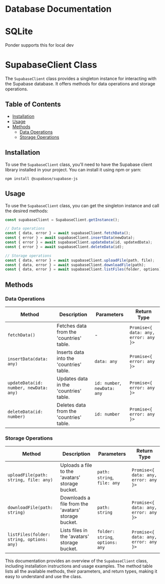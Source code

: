 # Database Documentation 

# SQLite 
Ponder supports this for local dev

# SupabaseClient Class

The `SupabaseClient` class provides a singleton instance for interacting with the Supabase database. It offers methods for data operations and storage operations.

## Table of Contents

- [Installation](#installation)
- [Usage](#usage)
- [Methods](#methods)
  - [Data Operations](#data-operations)
  - [Storage Operations](#storage-operations)

## Installation

To use the `SupabaseClient` class, you'll need to have the Supabase client library installed in your project. You can install it using npm or yarn:

```
npm install @supabase/supabase-js
```

## Usage

To use the `SupabaseClient` class, you can get the singleton instance and call the desired methods:

```typescript
const supabaseClient = SupabaseClient.getInstance();

// Data operations
const { data, error } = await supabaseClient.fetchData();
const { error } = await supabaseClient.insertData(newData);
const { error } = await supabaseClient.updateData(id, updatedData);
const { error } = await supabaseClient.deleteData(id);

// Storage operations
const { data, error } = await supabaseClient.uploadFile(path, file);
const { data, error } = await supabaseClient.downloadFile(path);
const { data, error } = await supabaseClient.listFiles(folder, options);
```

## Methods

### Data Operations

| Method | Description | Parameters | Return Type |
| --- | --- | --- | --- |
| `fetchData()` | Fetches data from the 'countries' table. | - | `Promise<{ data: any, error: any }>` |
| `insertData(data: any)` | Inserts data into the 'countries' table. | `data: any` | `Promise<{ error: any }>` |
| `updateData(id: number, newData: any)` | Updates data in the 'countries' table. | `id: number`, `newData: any` | `Promise<{ error: any }>` |
| `deleteData(id: number)` | Deletes data from the 'countries' table. | `id: number` | `Promise<{ error: any }>` |

### Storage Operations

| Method | Description | Parameters | Return Type |
| --- | --- | --- | --- |
| `uploadFile(path: string, file: any)` | Uploads a file to the 'avatars' storage bucket. | `path: string`, `file: any` | `Promise<{ data: any, error: any }>` |
| `downloadFile(path: string)` | Downloads a file from the 'avatars' storage bucket. | `path: string` | `Promise<{ data: any, error: any }>` |
| `listFiles(folder: string, options: any)` | Lists files in the 'avatars' storage bucket. | `folder: string`, `options: any` | `Promise<{ data: any, error: any }>` |

This documentation provides an overview of the `SupabaseClient` class, including installation instructions and usage examples. The method table lists all the available methods, their parameters, and return types, making it easy to understand and use the class.
